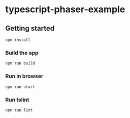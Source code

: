 # typescript-phaser-example

## Getting started

```shell
npm install
```

### Build the app

```shell
npm run build
```

### Run in browser

```shell
npm run start
```

### Run tslint

```shell
npm run lint
```
